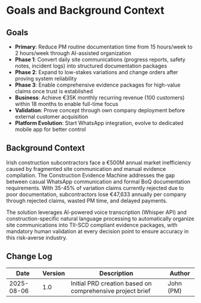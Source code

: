 # Goals and Background Context

## Goals
- **Primary**: Reduce PM routine documentation time from 15 hours/week to 2 hours/week through AI-assisted organization
- **Phase 1**: Convert daily site communications (progress reports, safety notes, incident logs) into structured documentation packages
- **Phase 2**: Expand to low-stakes variations and change orders after proving system reliability  
- **Phase 3**: Enable comprehensive evidence packages for high-value claims once trust is established
- **Business**: Achieve €35K monthly recurring revenue (100 customers) within 18 months to enable full-time focus
- **Validation**: Prove concept through own company deployment before external customer acquisition
- **Platform Evolution**: Start WhatsApp integration, evolve to dedicated mobile app for better control

## Background Context

Irish construction subcontractors face a €500M annual market inefficiency caused by fragmented site communication and manual evidence compilation. The Construction Evidence Machine addresses the gap between casual WhatsApp communication and formal BoQ documentation requirements. With 35-45% of variation claims currently rejected due to poor documentation, subcontractors lose €47,633 annually per company through rejected claims, wasted PM time, and delayed payments.

The solution leverages AI-powered voice transcription (Whisper API) and construction-specific natural language processing to automatically organize site communications into TII-SCD compliant evidence packages, with mandatory human validation at every decision point to ensure accuracy in this risk-averse industry.

## Change Log
| Date | Version | Description | Author |
|------|---------|-------------|---------|
| 2025-08-06 | 1.0 | Initial PRD creation based on comprehensive project brief | John (PM) |
